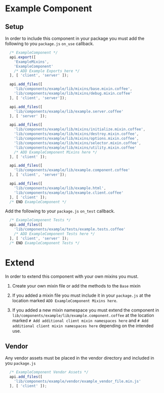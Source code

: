 # Example Component

## Setup

In order to include this component in your package you must add the following to you `package.js` `on_use` callback.

```javascript
  /* ExampleComponent */
  api.export([
    'ExampleMixins',
    'ExampleComponent'
    /* ADD Example Exports here */
  ], [ 'client', 'server' ]);

  api.add_files([
    'lib/components/example/lib/mixins/base.mixin.coffee',
    'lib/components/example/lib/mixins/debug.mixin.coffee'
  ], [ 'client', 'server']);

  api.add_files([
    'lib/components/example/lib/example.server.coffee'
  ], [ 'server' ]);

  api.add_files([
    'lib/components/example/lib/mixins/initialize.mixin.coffee',
    'lib/components/example/lib/mixins/destroy.mixin.coffee',
    'lib/components/example/lib/mixins/options.mixin.coffee',
    'lib/components/example/lib/mixins/selector.mixin.coffee',
    'lib/components/example/lib/mixins/utility.mixin.coffee'
    /* ADD ExampleComponent Mixins here */
  ], [ 'client' ]);

  api.add_files([
    'lib/components/example/lib/example.component.coffee'
  ], [ 'client', 'server']);

  api.add_files([
    'lib/components/example/lib/example.html',
    'lib/components/example/lib/example.client.coffee'
  ], [ 'client' ]);
  /* END ExampleComponent */
```

Add the following to your `package.js` `on_test` callback.

```javascript
  /* ExampleComponent Tests */
  api.add_files([
    'lib/components/example/tests/example.tests.coffee'
    /* ADD ExampleComponent Tests here */
  ], [ 'client', 'server' ]);
  /* END ExampleComponent Tests */
```

# Extend

In order to extend this component with your own mixins you must.

1. Create your own mixin file or add the methods to the `Base` mixin

2. If you added a mixin file you must include it in your `package.js` at the location marked `ADD ExampleComponent Mixins here`.

3. If you added a new mixin namespace you must extend the component in `lib/components/example/lib/example.component.coffee`
    at the location marked `# Add additional client mixin namespaces here` and `# Add additional client mixin namespaces here`
    depending on the intended use.

## Vendor

Any vendor assets must be placed in the vendor directory and included in you `package.js`

```javascript
  /* ExampleComponent Vendor Assets */
  api.add_files([
    'lib/components/example/vendor/example_vendor_file.min.js'
  ], [ 'client' ]);
```

